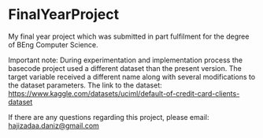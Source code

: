 # FinalYearProject
My final year project which was submitted in part fulfilment for the degree of BEng Computer Science.

Important note: During experimentation and implementation process the basecode project used a different dataset than the present version. The target variable received a different name along with several modifications to the dataset parameters. The link to the dataset: https://www.kaggle.com/datasets/uciml/default-of-credit-card-clients-dataset

If there are any questions regarding this project, please email: hajizadaa.daniz@gmail.com
